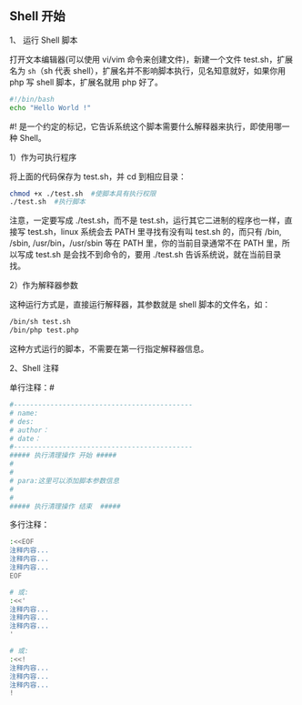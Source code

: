 ## Shell 开始

1、 运行 Shell 脚本

打开文本编辑器(可以使用 vi/vim 命令来创建文件)，新建一个文件 test.sh，扩展名为 `sh`（sh 代表 shell），扩展名并不影响脚本执行，见名知意就好，如果你用 php 写 shell 脚本，扩展名就用 php 好了。

```bash
#!/bin/bash
echo "Hello World !"
```

#! 是一个约定的标记，它告诉系统这个脚本需要什么解释器来执行，即使用哪一种 Shell。

1）作为可执行程序

将上面的代码保存为 test.sh，并 cd 到相应目录：

```bash
chmod +x ./test.sh  #使脚本具有执行权限
./test.sh  #执行脚本
```

注意，一定要写成 ./test.sh，而不是 test.sh，运行其它二进制的程序也一样，直接写 test.sh，linux 系统会去 PATH 里寻找有没有叫 test.sh 的，而只有 /bin, /sbin, /usr/bin，/usr/sbin 等在 PATH 里，你的当前目录通常不在 PATH 里，所以写成 test.sh 是会找不到命令的，要用 ./test.sh 告诉系统说，就在当前目录找。

2）作为解释器参数

这种运行方式是，直接运行解释器，其参数就是 shell 脚本的文件名，如：

```bash
/bin/sh test.sh
/bin/php test.php
```

这种方式运行的脚本，不需要在第一行指定解释器信息。

2、Shell 注释

单行注释：#

```bash
#--------------------------------------------
# name:
# des:
# author：
# date：
#--------------------------------------------
##### 执行清理操作 开始 #####
#
#
# para:这里可以添加脚本参数信息
#
#
##### 执行清理操作 结束  #####
```

多行注释：

```bash
:<<EOF
注释内容...
注释内容...
注释内容...
EOF

# 或:
:<<'
注释内容...
注释内容...
注释内容...
'

# 或:
:<<!
注释内容...
注释内容...
注释内容...
!
```

